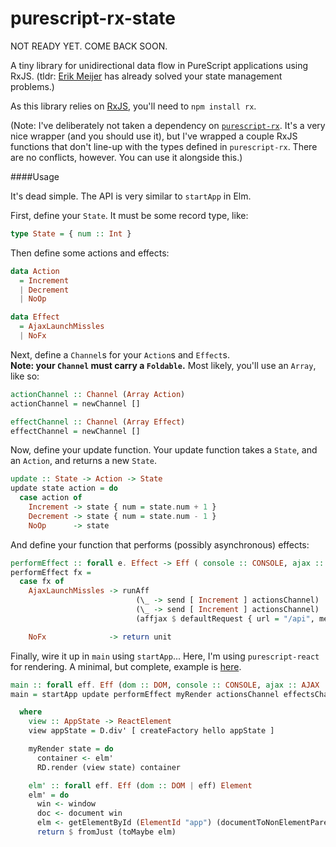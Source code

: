 # purescript-rx-state
NOT READY YET.  COME BACK SOON.


A tiny library for unidirectional data flow in PureScript applications using RxJS.  (tldr: [Erik Meijer](https://en.wikipedia.org/wiki/Erik_Meijer_(computer_scientist)) has already solved your state management problems.)

As this library relies on [RxJS](https://github.com/Reactive-Extensions/RxJS), you'll need to `npm install rx`.

(Note:  I've deliberately not taken a dependency on [`purescript-rx`](https://github.com/anttih/purescript-rx).  It's a very nice wrapper (and you should use it), but I've wrapped a couple RxJS functions that don't line-up with the types defined in `purescript-rx`.  There are no conflicts, however.  You can use it alongside this.)

####Usage

It's dead simple.  The API is very similar to `startApp` in Elm.

First, define your `State`.  It must be some record type, like:

```purescript
type State = { num :: Int }
```
Then define some actions and effects:

```purescript
data Action
  = Increment
  | Decrement
  | NoOp

data Effect
  = AjaxLaunchMissles
  | NoFx
```

Next, define a `Channel`s for your `Action`s and `Effect`s.  
**Note: your `Channel` must carry a `Foldable`.**  Most likely, you'll use an `Array`, like so:

```purescript
actionChannel :: Channel (Array Action)
actionChannel = newChannel []

effectChannel :: Channel (Array Effect)
effectChannel = newChannel []
```

Now, define your update function.  Your update function takes a `State`, and an `Action`, and returns a new `State`.

```purescript
update :: State -> Action -> State
update state action = do
  case action of
    Increment -> state { num = state.num + 1 }
    Decrement -> state { num = state.num - 1 }
    NoOp      -> state
```

And define your function that performs (possibly asynchronous) effects:

```purescript
performEffect :: forall e. Effect -> Eff ( console :: CONSOLE, ajax :: AJAX | e) Unit
performEffect fx =
  case fx of
    AjaxLaunchMissles -> runAff
                            (\_ -> send [ Increment ] actionsChannel)
                            (\_ -> send [ Increment ] actionsChannel)
                            (affjax $ defaultRequest { url = "/api", method = GET })

    NoFx              -> return unit
```

Finally, wire it up in `main` using `startApp`...  Here, I'm using `purescript-react` for rendering.  A minimal, but complete, example is [here](https://github.com/jasonzoladz/purescript-rx-state-react-example).

```purescript
main :: forall eff. Eff (dom :: DOM, console :: CONSOLE, ajax :: AJAX | eff ) Unit
main = startApp update performEffect myRender actionsChannel effectsChannel initState

  where
    view :: AppState -> ReactElement
    view appState = D.div' [ createFactory hello appState ]

    myRender state = do
      container <- elm'
      RD.render (view state) container

    elm' :: forall eff. Eff (dom :: DOM | eff) Element
    elm' = do
      win <- window
      doc <- document win
      elm <- getElementById (ElementId "app") (documentToNonElementParentNode (htmlDocumentToDocument doc))
      return $ fromJust (toMaybe elm)
```
